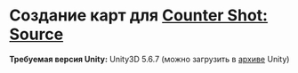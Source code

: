 # Создание карт для [Counter Shot: Source](https://vk.com/cs_by_devi)

**Требуемая версия Unity:** Unity3D 5.6.7 (можно загрузить в [архиве](https://unity3d.com/ru/get-unity/download/archive) Unity)
